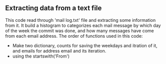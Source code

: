 ## Extracting data from a text file
This code read through 'mail log.txt' file and extracting some information from it. 
It build a histogram to categorizes each mail message by which day of the week the commit was done, and how many messages have come from each email address.
The order of functions used in this code:
* Make two dictionary, counts for saving the weekdays and itration of it, and emails for address email and its iteration.
* using the startswith('From') 
